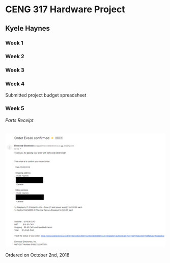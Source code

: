 # CENG 317 Hardware Project
## Kyele Haynes

### Week 1

### Week 2

### Week 3

### Week 4

Submitted project budget spreadsheet

### Week 5

###### Parts Receipt
![Parts Receipt](https://raw.githubusercontent.com/kyelehaynes/CENG317HardwareProject/master/documentation/Parts%20Receipt.png)

Ordered on October 2nd, 2018